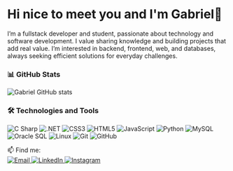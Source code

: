 # Hi nice to meet you and I'm Gabriel👋

I’m a fullstack developer and student, passionate about technology and software development.
I value sharing knowledge and building projects that add real value.
I’m interested in backend, frontend, web, and databases, always seeking efficient solutions for everyday challenges.

### 📊 GitHub Stats

![Gabriel GitHub stats](https://github-readme-stats.vercel.app/api?username=d30d4t0&show_icons=true&theme=tokyonight)

### 🛠️ Technologies and Tools

![C Sharp](https://img.shields.io/badge/-C%23-239120?style=flat&logo=c-sharp&logoColor=fff)
![.NET](https://img.shields.io/badge/-.NET-512BD4?style=flat&logo=dotnet&logoColor=fff)
![CSS3](https://img.shields.io/badge/-CSS3-1572B6?style=flat&logo=css3&logoColor=fff)
![HTML5](https://img.shields.io/badge/-HTML5-E34F26?style=flat&logo=html5&logoColor=fff)
![JavaScript](https://img.shields.io/badge/-JavaScript-F7DF1E?style=flat&logo=javascript&logoColor=000)
![Python](https://img.shields.io/badge/-Python-3776AB?style=flat&logo=python&logoColor=fff)
![MySQL](https://img.shields.io/badge/-MySQL-4479A1?style=flat&logo=mysql&logoColor=fff)
![Oracle SQL](https://img.shields.io/badge/-Oracle_SQL-F80000?style=flat&logo=oracle&logoColor=fff)
![Linux](https://img.shields.io/badge/-Linux-FCC624?style=flat&logo=linux&logoColor=000)
![Git](https://img.shields.io/badge/-Git-F05032?style=flat&logo=git&logoColor=fff)
![GitHub](https://img.shields.io/badge/-GitHub-181717?style=flat&logo=github&logoColor=fff)

📫 Find me:  
<a href="mailto:gabrieldeodato2017@gmail.com" title="Email">
  <img src="https://img.shields.io/badge/Email-D14836?style=for-the-badge&logo=gmail&logoColor=white" alt="Email" />
</a>
<a href="https://www.linkedin.com/in/gabriel-deodato-43b05b26b/" target="_blank" title="LinkedIn">
  <img src="https://img.shields.io/badge/LinkedIn-0A66C2?style=for-the-badge&logo=linkedin&logoColor=white" alt="LinkedIn" />
</a>
<a href="https://instagram.com/gabriel_deodatoo" target="_blank" title="Instagram">
  <img src="https://img.shields.io/badge/Instagram-E4405F?style=for-the-badge&logo=instagram&logoColor=white" alt="Instagram" />
</a>


